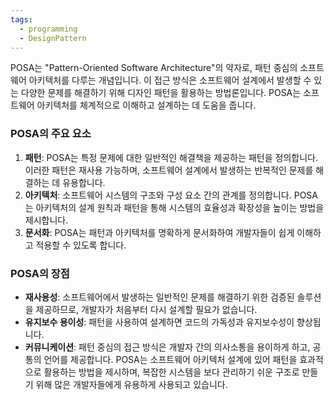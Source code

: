 ```yaml
---
tags:
  - programming
  - DesignPattern
---
```

POSA는 "Pattern-Oriented Software Architecture"의 약자로, 패턴 중심의 소프트웨어 아키텍처를 다루는 개념입니다. 이 접근 방식은 소프트웨어 설계에서 발생할 수 있는 다양한 문제를 해결하기 위해 디자인 패턴을 활용하는 방법론입니다. POSA는 소프트웨어 아키텍처를 체계적으로 이해하고 설계하는 데 도움을 줍니다.
### POSA의 주요 요소
1. **패턴**: POSA는 특정 문제에 대한 일반적인 해결책을 제공하는 패턴을 정의합니다. 이러한 패턴은 재사용 가능하며, 소프트웨어 설계에서 발생하는 반복적인 문제를 해결하는 데 유용합니다.
2. **아키텍처**: 소프트웨어 시스템의 구조와 구성 요소 간의 관계를 정의합니다. POSA는 아키텍처의 설계 원칙과 패턴을 통해 시스템의 효율성과 확장성을 높이는 방법을 제시합니다.
3. **문서화**: POSA는 패턴과 아키텍처를 명확하게 문서화하여 개발자들이 쉽게 이해하고 적용할 수 있도록 합니다.
### POSA의 장점
- **재사용성**: 소프트웨어에서 발생하는 일반적인 문제를 해결하기 위한 검증된 솔루션을 제공하므로, 개발자가 처음부터 다시 설계할 필요가 없습니다.
- **유지보수 용이성**: 패턴을 사용하여 설계하면 코드의 가독성과 유지보수성이 향상됩니다.
- **커뮤니케이션**: 패턴 중심의 접근 방식은 개발자 간의 의사소통을 용이하게 하고, 공통의 언어를 제공합니다.
POSA는 소프트웨어 아키텍처 설계에 있어 패턴을 효과적으로 활용하는 방법을 제시하며, 복잡한 시스템을 보다 관리하기 쉬운 구조로 만들기 위해 많은 개발자들에게 유용하게 사용되고 있습니다.
